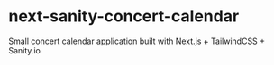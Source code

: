 # next-sanity-concert-calendar
Small concert calendar application built with Next.js + TailwindCSS + Sanity.io

